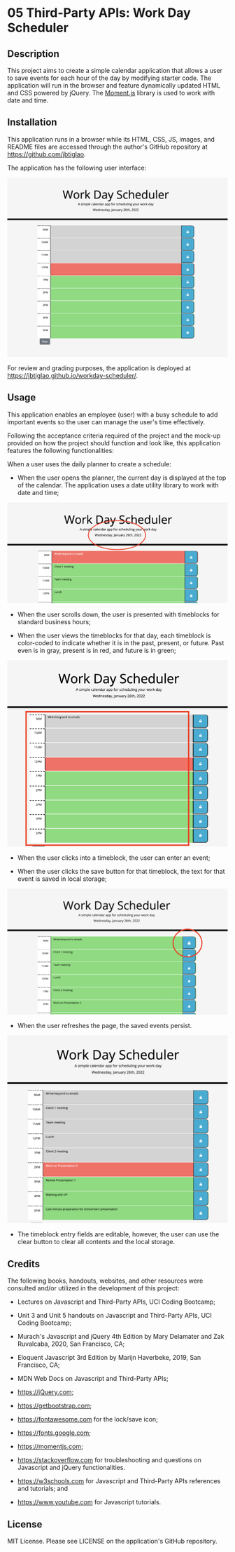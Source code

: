 # 05 Third-Party APIs: Work Day Scheduler

## Description

This project aims to create a simple calendar application that allows a user to save events for each hour of the day by modifying starter code. The application will run in the browser and feature dynamically updated HTML and CSS powered by jQuery. The [Moment.js](https://momentjs.com/) library is used to work with date and time. 

## Installation

This application runs in a browser while its HTML, CSS, JS, images, and README files are accessed through the author's GitHub repository at https://github.com/jbtiglao.

The application has the following user interface:

![scheduler](./assets/images/screenshot1_work-day-scheduler.png)

For review and grading purposes, the application is deployed at https://jbtiglao.github.io/workday-scheduler/. 

## Usage

This application enables an employee (user) with a busy schedule to add important events so the user can manage the user's time effectively.

Following the acceptance criteria required  of the project and the mock-up provided on how the project should function and look like, this application features the following functionalities: 

When a user uses the daily planner to create a schedule:

* When the user opens the planner, the current day is displayed at the top of the calendar. The application uses a date utility library to work with date and time;


![currentdate](./assets/images/screenshot2_current-date.png)


* When the user scrolls down, the user is presented with timeblocks for standard business hours;

* When the user views the timeblocks for that day, each timeblock is color-coded to indicate whether it is in the past, present, or future. Past even is in gray, present is in red, and future is in green;



![timeblock](./assets/images/screenshot3_timeblock.png)


* When the user clicks into a timeblock, the user can enter an event;


* When the user clicks the save button for that timeblock, the text for that event is saved in local storage;


![save-button](./assets/images/screenshot5_save-button.png)



* When the user refreshes the page, the saved events persist.


![saved-events](./assets/images/screenshot6_savedevents.png)

* The timeblock entry fields are editable, however, the user can use the clear button to clear all contents and the local storage. 


## Credits

The following books, handouts, websites, and other resources were consulted and/or utilized in the development of this project:

* Lectures on Javascript and Third-Party APIs, UCI Coding Bootcamp;

* Unit 3 and Unit 5 handouts on Javascript and Third-Party APIs, UCI Coding Bootcamp;

* Murach's Javascript and jQuery 4th Edition by Mary Delamater and Zak Ruvalcaba, 2020, San Francisco, CA;

* Eloquent Javascript 3rd Edition by Marijn Haverbeke, 2019, San Francisco, CA;

* MDN Web Docs on Javascript and Third-Party APIs;

* https://jQuery.com;

* https://getbootstrap.com;

* https://fontawesome.com for the lock/save icon;

* https://fonts.google.com;

* https://momentjs.com;

* https://stackoverflow.com for troubleshooting and questions on Javascript and jQuery functionalities. 

* https://w3schools.com for Javascript and Third-Party APIs references and tutorials; and

* https://www.youtube.com for Javascript tutorials.

## License
MIT License. Please see LICENSE on the application's GitHub repository.
